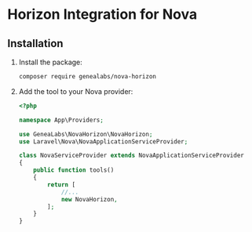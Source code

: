# Horizon Integration for Nova

## Installation
1. Install the package:
    ```sh
    composer require genealabs/nova-horizon
    ```

2. Add the tool to your Nova provider:
    ```php
    <?php

    namespace App\Providers;

    use GeneaLabs\NovaHorizon\NovaHorizon;
    use Laravel\Nova\NovaApplicationServiceProvider;

    class NovaServiceProvider extends NovaApplicationServiceProvider
    {
        public function tools()
        {
            return [
                //...
                new NovaHorizon,
            ];
        }
    }

    ```
  
